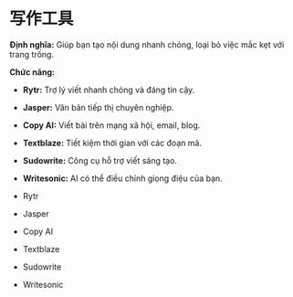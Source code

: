 # 写作工具

**Định nghĩa:** Giúp bạn tạo nội dung nhanh chóng, loại bỏ việc mắc kẹt với trang trống.

**Chức năng:**
- **Rytr:** Trợ lý viết nhanh chóng và đáng tin cậy.
- **Jasper:** Văn bản tiếp thị chuyên nghiệp.
- **Copy AI:** Viết bài trên mạng xã hội, email, blog.
- **Textblaze:** Tiết kiệm thời gian với các đoạn mã.
- **Sudowrite:** Công cụ hỗ trợ viết sáng tạo.
- **Writesonic:** AI có thể điều chỉnh giọng điệu của bạn.

- Rytr
- Jasper
- Copy AI
- Textblaze
- Sudowrite
- Writesonic 